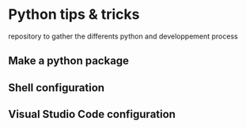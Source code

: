 # Python tips & tricks
repository to gather the differents python and developpement process

## Make a python package

## Shell configuration

## Visual Studio Code configuration

